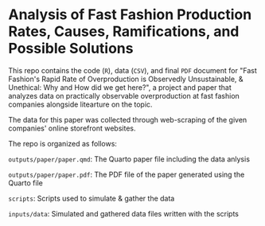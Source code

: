 # Analysis of Fast Fashion Production Rates, Causes, Ramifications, and Possible Solutions

This repo contains the code (`R`), data (`CSV`), and final `PDF` document for "Fast Fashion's Rapid Rate of Overproduction is Observedly Unsustainable, & Unethical: Why and How did we get here?", a project and paper that analyzes data on practically observable overproduction at fast fashion companies alongside litearture on the topic. 

The data for this paper was collected through web-scraping of the given companies' online storefront websites. 

The repo is organized as follows:

`outputs/paper/paper.qmd`: The Quarto paper file including the data anlysis 

`outputs/paper/paper.pdf`: The PDF file of the paper generated using the Quarto file

`scripts`: Scripts used to simulate & gather the data

`inputs/data`: Simulated and gathered data files written with the scripts
